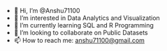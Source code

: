 - 👋 Hi, I’m @Anshu71100
- 👀 I’m interested in Data Analytics and Visualization
- 🌱 I’m currently learning SQL and R Programming
- 💞️ I’m looking to collaborate on Public Datasets
- 📫 How to reach me: anshu71100@gmail.com

<!---
Anshu71100/Anshu71100 is a ✨ special ✨ repository because its `README.md` (this file) appears on your GitHub profile.
You can click the Preview link to take a look at your changes.
--->
